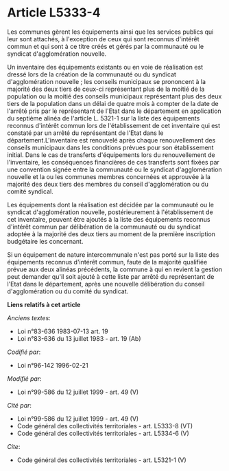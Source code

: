 # Article L5333-4

Les communes gèrent les équipements ainsi que les services publics qui leur sont attachés, à l'exception de ceux qui sont
reconnus d'intérêt commun et qui sont à ce titre créés et gérés par la communauté ou le syndicat d'agglomération nouvelle. 

Un inventaire des équipements existants ou en voie de réalisation est dressé lors de la création de la communauté ou du
syndicat d'agglomération nouvelle ; les conseils municipaux se prononcent à la majorité des deux tiers de ceux-ci
représentant plus de la moitié de la population ou la moitié des conseils municipaux représentant plus des deux tiers de la
population dans un délai de quatre mois à compter de la date de l'arrêté pris par le représentant de l'Etat dans le
département en application du septième alinéa de l'article L. 5321-1 sur la liste des équipements reconnus d'intérêt commun
lors de l'établissement de cet inventaire qui est constaté par un arrêté du représentant de l'Etat dans le
département.L'inventaire est renouvelé après chaque renouvellement des conseils municipaux dans les conditions prévues pour
son établissement initial. Dans le cas de transferts d'équipements lors du renouvellement de l'inventaire, les conséquences
financières de ces transferts sont fixées par une convention signée entre la communauté ou le syndicat d'agglomération
nouvelle et la ou les communes membres concernées et approuvée à la majorité des deux tiers des membres du conseil
d'agglomération ou du comité syndical. 

Les équipements dont la réalisation est décidée par la communauté ou le syndicat d'agglomération nouvelle, postérieurement à
l'établissement de cet inventaire, peuvent être ajoutés à la liste des équipements reconnus d'intérêt commun par délibération
de la communauté ou du syndicat adoptée à la majorité des deux tiers au moment de la première inscription budgétaire les
concernant. 

Si un équipement de nature intercommunale n'est pas porté sur la liste des équipements reconnus d'intérêt commun, faute de la
majorité qualifiée prévue aux deux alinéas précédents, la commune à qui en revient la gestion peut demander qu'il soit ajouté
à cette liste par arrêté du représentant de l'Etat dans le département, après une nouvelle délibération du conseil
d'agglomération ou du comité du syndicat.

**Liens relatifs à cet article**

_Anciens textes_:

  - Loi n°83-636 1983-07-13 art. 19
  - Loi n°83-636 du 13 juillet 1983 - art. 19 (Ab)

_Codifié par_:

  - Loi n°96-142 1996-02-21

_Modifié par_:

  - Loi n°99-586 du 12 juillet 1999 - art. 49 (V)

_Cité par_:

  - Loi n°99-586 du 12 juillet 1999 - art. 49 (V)
  - Code général des collectivités territoriales - art. L5333-8 (VT)
  - Code général des collectivités territoriales - art. L5334-6 (V)

_Cite_:

  - Code général des collectivités territoriales - art. L5321-1 (V)

